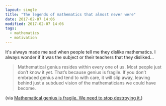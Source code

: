 ```yaml
---
layout: single
title: "The legends of mathematics that almost never were"
date: 2017-02-07 14:06
modified: 2017-02-07 14:06
tags:
  - mathematics
  - motivation
---
```


It's always made me sad when people tell me they dislike mathematics.
I always wonder if it was the subject or their teachers that they disliked...

> Mathematical genius resides within every one of us. Most people just don’t know it yet. That’s because genius is fragile. If you don’t embraced genius and tend to with care, it will slip away, leaving behind just a subdued vision of the mathematicians we could have become.

(via [Mathematical genius is fragile. We need to stop destroying it.](https://medium.freecodecamp.com/mathematical-genius-is-fragile-society-needs-to-stop-destroying-it-5fdf3f08336e#.o72a1bds9))
